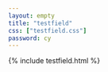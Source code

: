 ```yaml
---
layout: empty
title: "testfield"
css: ["testfield.css"]
password: cy
---
```

{% include testfield.html %}